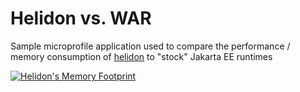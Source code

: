 # Helidon vs. WAR

Sample microprofile application used to compare the performance / memory consumption of [helidon](https://helidon.io) to "stock" Jakarta EE runtimes

[![Helidon's Memory Footprint](https://i.ytimg.com/vi/x3cc-1PwrSM/mqdefault.jpg)](https://www.youtube.com/embed/x3cc-1PwrSM?rel=0)
